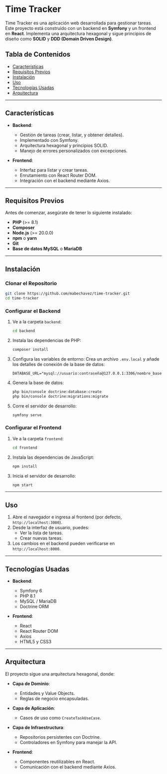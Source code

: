 # Time Tracker

Time Tracker es una aplicación web desarrollada para gestionar tareas. Este proyecto está construido con un backend en **Symfony** y un frontend en **React**. Implementa una arquitectura hexagonal y sigue principios de diseño como **SOLID** y **DDD (Domain Driven Design)**.

## Tabla de Contenidos

- [Características](#características)
- [Requisitos Previos](#requisitos-previos)
- [Instalación](#instalación)
- [Uso](#uso)
- [Tecnologías Usadas](#tecnologías-usadas)
- [Arquitectura](#arquitectura)

---

## Características

- **Backend**:
  - Gestión de tareas (crear, listar, y obtener detalles).
  - Implementado con Symfony.
  - Arquitectura hexagonal y principios SOLID.
  - Manejo de errores personalizados con excepciones.
  
- **Frontend**:
  - Interfaz para listar y crear tareas.
  - Enrutamiento con React Router DOM.
  - Integración con el backend mediante Axios.

---

## Requisitos Previos

Antes de comenzar, asegúrate de tener lo siguiente instalado:

- **PHP** (>= 8.1)
- **Composer**
- **Node.js** (>= 20.0.0)
- **npm** o **yarn**
- **Git**
- **Base de datos MySQL** o **MariaDB**

---

## Instalación

### Clonar el Repositorio

```bash
git clone https://github.com/mabechavez/time-tracker.git
cd time-tracker
```

### Configurar el Backend

1. Ve a la carpeta `backend`:
   ```bash
   cd backend
   ```
2. Instala las dependencias de PHP:
   ```bash
   composer install
   ```
3. Configura las variables de entorno:
   Crea un archivo `.env.local` y añade los detalles de conexión de la base de datos:
   ```
   DATABASE_URL="mysql://usuario:contraseña@127.0.0.1:3306/nombre_base_datos"
   ```
4. Genera la base de datos:
   ```bash
   php bin/console doctrine:database:create
   php bin/console doctrine:migrations:migrate
   ```
5. Corre el servidor de desarrollo:
   ```bash
   symfony serve
   ```

### Configurar el Frontend

1. Ve a la carpeta `frontend`:
   ```bash
   cd frontend
   ```
2. Instala las dependencias de JavaScript:
   ```bash
   npm install
   ```
3. Inicia el servidor de desarrollo:
   ```bash
   npm start
   ```

---

## Uso

1. Abre el navegador e ingresa al frontend (por defecto, `http://localhost:3000`).
2. Desde la interfaz de usuario, puedes:
   - Ver la lista de tareas.
   - Crear nuevas tareas.
3. Los cambios en el backend pueden verificarse en `http://localhost:8000`.

---

## Tecnologías Usadas

- **Backend**:
  - Symfony 6
  - PHP 8.1
  - MySQL / MariaDB
  - Doctrine ORM

- **Frontend**:
  - React
  - React Router DOM
  - Axios
  - HTML5 y CSS3

---

## Arquitectura

El proyecto sigue una arquitectura hexagonal, donde:

- **Capa de Dominio**:
  - Entidades y Value Objects.
  - Reglas de negocio encapsuladas.
  
- **Capa de Aplicación**:
  - Casos de uso como `CreateTaskUseCase`.

- **Capa de Infraestructura**:
  - Repositorios persistentes con Doctrine.
  - Controladores en Symfony para manejar la API.

- **Frontend**:
  - Componentes reutilizables en React.
  - Comunicación con el backend mediante Axios.
